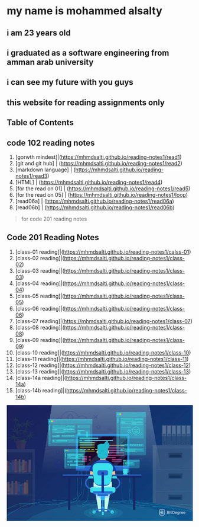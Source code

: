 # my name is mohammed alsalty

## i am 23 years old

## i graduated as a software engineering from amman arab university

## i can see my future with you guys

## this website for reading assignments only

## Table of Contents

## code 102 reading notes

1. [gorwth mindest]|(<https://mhmdsalti.github.io/reading-notes1/read1>)
2. [git and git hub] | (<https://mhmdsalti.github.io/reading-notes1/read2>)
3. [markdown language] | (<https://mhmdsalti.github.io/reading-notes1/read3>)
4. [HTML] | (<https://mhmdsalti.github.io/reading-notes1/read4>)
5. [for the read on 01] | (<https://mhmdsalti.github.io/reading-notes1/read5>)
6. [for the read on 05] | (<https://mhmdsalti.github.io/reading-notes1/loop>)
7. [read06a] | (<https://mhmdsalti.github.io/reading-notes1/read06a>)
8. [read06b] | (<https://mhmdsalti.github.io/reading-notes1/read06b>)

>for code 201 reading notes

## Code 201 Reading Notes

1. [class-01 reading]|(<https://mhmdsalti.github.io/reading-notes1/calss-01>)
2. [class-02 reading]|(<https://mhmdsalti.github.io/reading-notes1/class-02>)
3. [class-03 reading]|(<https://mhmdsalti.github.io/reading-notes1/class-03>)
4. [class-04 reading]|(<https://mhmdsalti.github.io/reading-notes1/class-04>)
5. [class-05 reading]|(<https://mhmdsalti.github.io/reading-notes1/class-05>)
6. [class-06 reading]|(<https://mhmdsalti.github.io/reading-notes1/class-06>)
7. [class-07 reading]|(<https://mhmdsalti.github.io/reading-notes1/class-07>)
8. [class-08 reading]|(<https://mhmdsalti.github.io/reading-notes1/class-08>)
9. [class-09 reading]|(<https://mhmdsalti.github.io/reading-notes1/class-09>)
10. [class-10 reading]|(<https://mhmdsalti.github.io/reading-notes1/class-10>)
11. [class-11 reading]|(<https://mhmdsalti.github.io/reading-notes1/class-11>)
12. [class-12 reading]|(<https://mhmdsalti.github.io/reading-notes1/class-12>)
13. [class-13 reading]|(<https://mhmdsalti.github.io/reading-notes1/class-13>)
14. [class-14a reading]|(<https://mhmdsalti.github.io/reading-notes1/class-14a>)
15. [class-14b reading]|(<https://mhmdsalti.github.io/reading-notes1/class-14b>)

![love programming](itsme.jpg)
